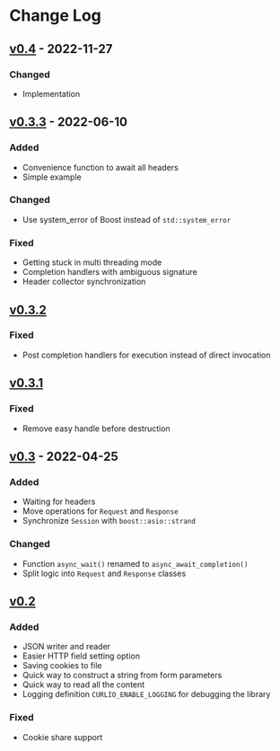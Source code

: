 # Change Log

<h2><a href="https://github.com/terrakuh/curlio/compare/v0.3.3..v0.4">v0.4</a> - 2022-11-27</h2>

### Changed
- Implementation

<h2><a href="https://github.com/terrakuh/curlio/compare/v0.3.2..v0.3.3">v0.3.3</a> - 2022-06-10</h2>

### Added
- Convenience function to await all headers
- Simple example

### Changed
- Use system_error of Boost instead of `std::system_error`

### Fixed
- Getting stuck in multi threading mode
- Completion handlers with ambiguous signature
- Header collector synchronization

<h2><a href="https://github.com/terrakuh/curlio/compare/v0.3.1..v0.3.2">v0.3.2</a></h2>

### Fixed
- Post completion handlers for execution instead of direct invocation

<h2><a href="https://github.com/terrakuh/curlio/compare/v0.3..v0.3.1">v0.3.1</a></h2>

### Fixed
- Remove easy handle before destruction

<h2><a href="https://github.com/terrakuh/curlio/compare/v0.2..v0.3">v0.3</a> - 2022-04-25</h2>

### Added
- Waiting for headers
- Move operations for `Request` and `Response`
- Synchronize `Session` with `boost::asio::strand`

### Changed
- Function `async_wait()` renamed to `async_await_completion()`
- Split logic into `Request` and `Response` classes

<h2><a href="https://github.com/terrakuh/curlio/compare/v0.1..v0.2">v0.2</a></h2>

### Added
- JSON writer and reader
- Easier HTTP field setting option
- Saving cookies to file
- Quick way to construct a string from form parameters
- Quick way to read all the content
- Logging definition `CURLIO_ENABLE_LOGGING` for debugging the library

### Fixed
- Cookie share support

